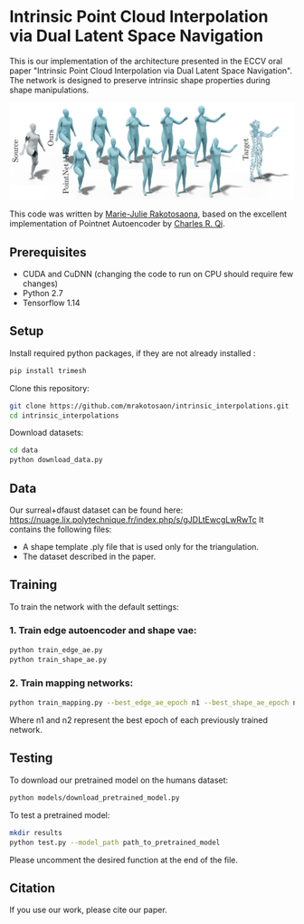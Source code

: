 # Intrinsic Point Cloud Interpolation via Dual Latent Space Navigation
This is our implementation of the architecture presented in the ECCV oral paper "Intrinsic Point Cloud Interpolation via Dual Latent Space Navigation". The network is designed to preserve intrinsic shape properties during shape manipulations.


<p align="center">
<img src="img/teaser_intrinsic.png" width="1000">
</p>


This code was written by [Marie-Julie Rakotosaona](http://www.lix.polytechnique.fr/Labo/Marie-Julie.RAKOTOSAONA/), based on the excellent implementation of Pointnet Autoencoder by [Charles R. Qi](https://web.stanford.edu/~rqi/).

## Prerequisites
* CUDA and CuDNN (changing the code to run on CPU should require few changes)
* Python 2.7
* Tensorflow 1.14

## Setup
Install required python packages, if they are not already installed :
``` bash
pip install trimesh
```


Clone this repository:
``` bash
git clone https://github.com/mrakotosaon/intrinsic_interpolations.git
cd intrinsic_interpolations
```


Download datasets:
``` bash
cd data
python download_data.py
```


 ## Data

Our surreal+dfaust dataset can be found here: https://nuage.lix.polytechnique.fr/index.php/s/gJDLtEwcgLwRwTc
It contains the following files:
- A shape template .ply file that is used only for the triangulation.
- The dataset described in the paper.


## Training
To train the network with the default settings:
### 1. Train edge autoencoder and shape vae:
``` bash
python train_edge_ae.py
python train_shape_ae.py
```
### 2. Train mapping networks:

``` bash
python train_mapping.py --best_edge_ae_epoch n1 --best_shape_ae_epoch n2
```

Where n1 and n2 represent the best epoch of each previously trained network.

## Testing

To download our pretrained model on the humans dataset: 
``` bash
python models/download_pretrained_model.py
```

To test a pretrained model:
``` bash
mkdir results
python test.py --model_path path_to_pretrained_model
```
Please uncomment the desired function at the end of the file.

## Citation
If you use our work, please cite our paper.
